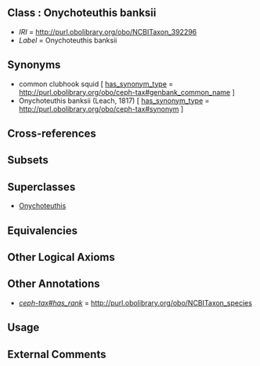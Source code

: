 
## Class : Onychoteuthis banksii

 * *IRI* = http://purl.obolibrary.org/obo/NCBITaxon_392296
 * *Label* = Onychoteuthis banksii

## Synonyms

 * common clubhook squid [ [has_synonym_type](../../pe/oboInOwl#hasSynonymType.md) = http://purl.obolibrary.org/obo/ceph-tax#genbank_common_name ]
 * Onychoteuthis banksii (Leach, 1817) [ [has_synonym_type](../../pe/oboInOwl#hasSynonymType.md) = http://purl.obolibrary.org/obo/ceph-tax#synonym ]

## Cross-references


## Subsets


## Superclasses

 * [Onychoteuthis](../../NCBITaxon/26/NCBITaxon_61726.md)

## Equivalencies


## Other Logical Axioms


## Other Annotations

 * *[ceph-tax#has_rank](../../ceph-tax#has/nk/ceph-tax#has_rank.md)* = http://purl.obolibrary.org/obo/NCBITaxon_species

## Usage


## External Comments

